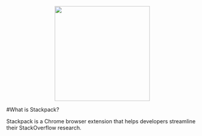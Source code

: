 <p align="center">
  <img src="http://www.bytelion.com/wp-content/uploads/2016/09/full_stack.png" style="width:250px;height:250px;" />
</p> 


#What is Stackpack?

Stackpack is a Chrome browser extension that helps developers streamline their StackOverflow research.

